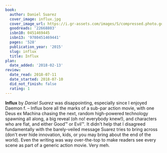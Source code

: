 ```yaml
---
book:
  author: Daniel Suarez
  cover_image: influx.jpg
  cover_image_url: https://i.gr-assets.com/images/S/compressed.photo.goodreads.com/books/1408310795l/22668803._SY160_.jpg
  goodreads: '22668803'
  isbn10: 0451469445
  isbn13: '9780451469441'
  pages: '528'
  publication_year: '2015'
  slug: influx
  title: Influx
plan:
  date_added: '2018-02-13'
review:
  date_read: 2018-07-11
  date_started: 2018-07-10
  did_not_finish: false
  rating: 1
---
```


**Influx** by *Daniel Suarez* was disappointing, especially since I enjoyed Daemon f. – Influx bore all the marks of a sub-par action movie, with one Deus ex Machina chasing the next, random high-powered technology spawning all along, a big reveal (oh no! everybody knew!), and characters who are flat, and either Good™ or Evil™. It didn't help that I disagreed fundamentally with the barely-veiled message Suarez tries to bring across (don't ever hide innovation, kids, or you may bring about the end of the world). Even the writing was way over-the-top to make readers see every scene as part of a generic action movie. Very meh.
